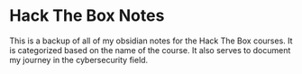 # Hack The Box Notes
This is a backup of all of my obsidian notes for the Hack The Box courses.
It is categorized based on the name of the course. It also serves to document my journey in the cybersecurity field.
